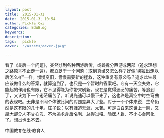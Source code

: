 ```yaml
---
layout: post  
title:  2015-01-31  
date:  2015-01-31 10:54  
author: Pickle Cai  
categories: EduBlog  
keywords: 
description:   
tags:	pickle   
cover:  "/assets/cover.jpeg"  

---  
```

    
看了《最后一个问题》，突然想到各种西游后传，或者拆分西游成两部（追求理想之路原本不止走一遍），都立足于一个问题：取到真经又怎么样？好像“娜拉出走以后怎么样”一样。慢慢变旧，慢慢需要新的拯救，这种重复有意义吗？追求此生最应该做什么的答案，就算追到了，也只是一个暂时的答案吧。它有一天会失效，它能起的作用也有限，它不见得能为你带来刷新。现在是觉得迷茫的痛苦，等追到了，又该为下一个迷茫痛苦了。听说光速可以慢下来了，这也许是真空中时空弯曲的表现吧。无非是不同个体彼此间的对照差异大了些。对于一个个体来说，生命仍然是这有限的几十年。庄子说：以有涯追无涯，太苦。可是白白来这世上一趟，又是大部分人不甘心的。不为追求身后名利，总得过吧。隐居人群，不小心会同化了。想出也出不去。

		    
 中国教育在线·教育人

